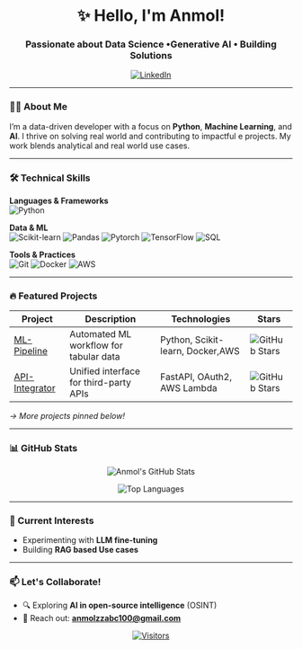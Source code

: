 <div align="center">
  
# ✨ Hello, I'm Anmol! 
### Passionate about Data Science •Generative AI • Building Solutions
  
[![LinkedIn](https://img.shields.io/badge/LinkedIn-Connect-%230A66C2?style=flat&logo=linkedin)](https://www.linkedin.com/in/anmols2003/)

</div>

---

### 👨‍💻 About Me
I’m a data-driven developer with a focus on **Python**, **Machine Learning**, and **AI**. I thrive on solving real world and contributing to impactful e projects. My work blends analytical and real world use cases.

---

### 🛠️ Technical Skills
**Languages & Frameworks**  
![Python](https://img.shields.io/badge/python-3670A0?style=for-the-badge&logo=python&logoColor=ffdd54)

**Data & ML**  
![Scikit-learn](https://img.shields.io/badge/scikit--learn-F7931E?style=flat-square&logo=scikit-learn&logoColor=white)
![Pandas](https://img.shields.io/badge/-Pandas-333333?style=flat&logo=pandas)
![Pytorch](http://img.shields.io/badge/PyTorch-EE4C2C?style=for-the-badge&logo=pytorch&logoColor=white)
![TensorFlow](https://img.shields.io/badge/TensorFlow-FF6F00?style=for-the-badge&logo=tensorflow&logoColor=white)
![SQL](https://img.shields.io/badge/MySQL-4479A1?style=for-the-badge&logo=mysql&logoColor=white)

**Tools & Practices**  
![Git](https://upload.wikimedia.org/wikipedia/commons/e/e0/Git-logo.svg)
![Docker](https://img.shields.io/docker/v/shieldsio/shields?logo=docker&label=Docker%20Image)
![AWS](https://img.shields.io/badge/AWS-232F3E?style=flat&logo=amazon-aws&logoColor=white)

---

### 🔥 Featured Projects
| Project | Description | Technologies | Stars |
|---------|-------------|--------------|-------|
| [ML-Pipeline](https://github.com/anmolzz-10/networksecurity) | Automated ML workflow for tabular data | Python, Scikit-learn, Docker,AWS | ![GitHub Stars](https://img.shields.io/github/stars/anmolzz-10/networksecurity) |
| [API-Integrator](https://github.com/anmolzz-10/api-integrator) | Unified interface for third-party APIs | FastAPI, OAuth2, AWS Lambda | ![GitHub Stars](https://img.shields.io/github/stars/anmolzz-10/api-integrator) |

*→ More projects pinned below!*

---

### 📊 GitHub Stats
<div align="center">
  
![Anmol's GitHub Stats](https://github-readme-stats.vercel.app/api?username=anmolzz-10&show_icons=true&theme=radical&count_private=true&hide_border=true)
  
![Top Languages](https://github-readme-stats.vercel.app/api/top-langs/?username=anmolzz-10&layout=compact&theme=radical&hide_border=true&langs_count=6)

</div>

---

### 🌱 Current Interests
- Experimenting with **LLM fine-tuning** 
- Building **RAG based Use cases**

---

### 📫 Let's Collaborate!
- 🔍 Exploring **AI in open-source intelligence** (OSINT)
- 📧 Reach out: **anmolzzabc100@gmail.com**

<div align="center">
  
[![Visitors](https://komarev.com/ghpvc/?username=anmolzz-10&color=blue&label=Profile+Views)](https://github.com/anmolzz-10)

</div>
